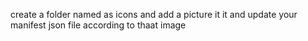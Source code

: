 create a folder named as icons and add a picture it it and update your manifest json file according to thaat image
